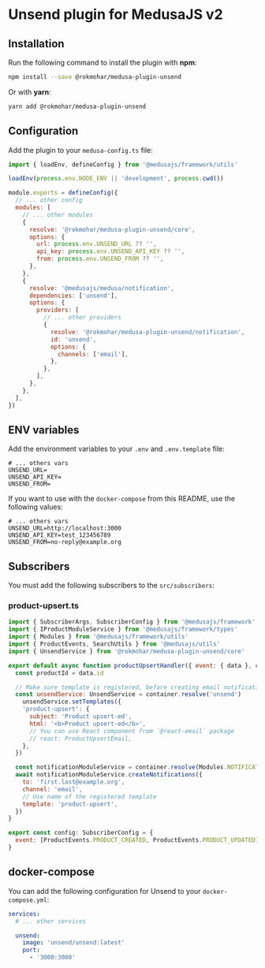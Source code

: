 # Unsend plugin for MedusaJS v2

## Installation

Run the following command to install the plugin with **npm**:

```bash
npm install --save @rokmohar/medusa-plugin-unsend
```

Or with **yarn**:

```bash
yarn add @rokmohar/medusa-plugin-unsend
```

## Configuration

Add the plugin to your `medusa-config.ts` file:

```js
import { loadEnv, defineConfig } from '@medusajs/framework/utils'

loadEnv(process.env.NODE_ENV || 'development', process.cwd())

module.exports = defineConfig({
  // ... other config
  modules: [
    // ... other modules
    {
      resolve: '@rokmohar/medusa-plugin-unsend/core',
      options: {
        url: process.env.UNSEND_URL ?? '',
        api_key: process.env.UNSEND_API_KEY ?? '',
        from: process.env.UNSEND_FROM ?? '',
      },
    },
    {
      resolve: '@medusajs/medusa/notification', 
      dependencies: ['unsend'],
      options: {
        providers: [
          // ... other providers
          {
            resolve: '@rokmohar/medusa-plugin-unsend/notification',
            id: 'unsend',
            options: {
              channels: ['email'],
            },
          },
        ],
      },
    },
  ],
})
```

## ENV variables

Add the environment variables to your `.env` and `.env.template` file:

```env
# ... others vars
UNSEND_URL=
UNSEND_API_KEY=
UNSEND_FROM=
```

If you want to use with the `docker-compose` from this README, use the following values:

```env
# ... others vars
UNSEND_URL=http://localhost:3000
UNSEND_API_KEY=test_123456789
UNSEND_FROM=no-reply@example.org
```

## Subscribers

You must add the following subscribers to the `src/subscribers`:

### product-upsert.ts

```js
import { SubscriberArgs, SubscriberConfig } from '@medusajs/framework'
import { IProductModuleService } from '@medusajs/framework/types'
import { Modules } from '@medusajs/framework/utils'
import { ProductEvents, SearchUtils } from '@medusajs/utils'
import { UnsendService } from '@rokmohar/medusa-plugin-unsend/core'

export default async function productUpsertHandler({ event: { data }, container }: SubscriberArgs<{ id: string }>) {
  const productId = data.id

  // Make sure template is registered, before creating email notifications
  const unsendService: UnsendService = container.resolve('unsend')
    unsendService.setTemplates({
    'product-upsert': {
      subject: 'Product upsert-ed',
      html: '<b>Product upsert-ed</b>',
      // You can use React component from `@react-email` package
      // react: ProductUpsertEmail,
    },
  })

  const notificationModuleService = container.resolve(Modules.NOTIFICATION)
  await notificationModuleService.createNotifications({
    to: 'first.last@example.org',
    channel: 'email',
    // Use name of the registered template
    template: 'product-upsert',
  })
}

export const config: SubscriberConfig = {
  event: [ProductEvents.PRODUCT_CREATED, ProductEvents.PRODUCT_UPDATED],
}
```

## docker-compose

You can add the following configuration for Unsend to your `docker-compose.yml`:

```yml
services:
  # ... other services

  unsend:
    image: 'unsend/unsend:latest'
    port:
      - '3000:3000'
```
